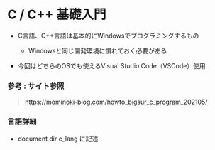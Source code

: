 # C / C++ 基礎入門
- C言語、C++言語は基本的にWindowsでプログラミングするもの
  - Windowsと同じ開発環境に慣れておく必要がある

- 今回はどちらのOSでも使えるVisual Studio Code（VSCode）使用
### 参考 : サイト参照
> https://mominoki-blog.com/howto_bigsur_c_program_202105/
### 言語詳細
- document dir c_lang に記述

